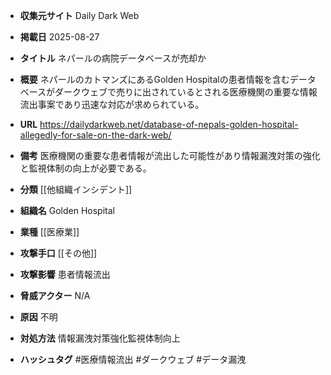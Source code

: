 - **収集元サイト**
Daily Dark Web

- **掲載日**
2025-08-27

- **タイトル**
ネパールの病院データベースが売却か

- **概要**
ネパールのカトマンズにあるGolden Hospitalの患者情報を含むデータベースがダークウェブで売りに出されているとされる医療機関の重要な情報流出事案であり迅速な対応が求められている。

- **URL**
https://dailydarkweb.net/database-of-nepals-golden-hospital-allegedly-for-sale-on-the-dark-web/

- **備考**
医療機関の重要な患者情報が流出した可能性があり情報漏洩対策の強化と監視体制の向上が必要である。

- **分類**
[[他組織インシデント]]

- **組織名**
Golden Hospital

- **業種**
[[医療業]]

- **攻撃手口**
[[その他]]

- **攻撃影響**
患者情報流出

- **脅威アクター**
N/A

- **原因**
不明

- **対処方法**
情報漏洩対策強化監視体制向上

- **ハッシュタグ**
#医療情報流出 #ダークウェブ #データ漏洩
